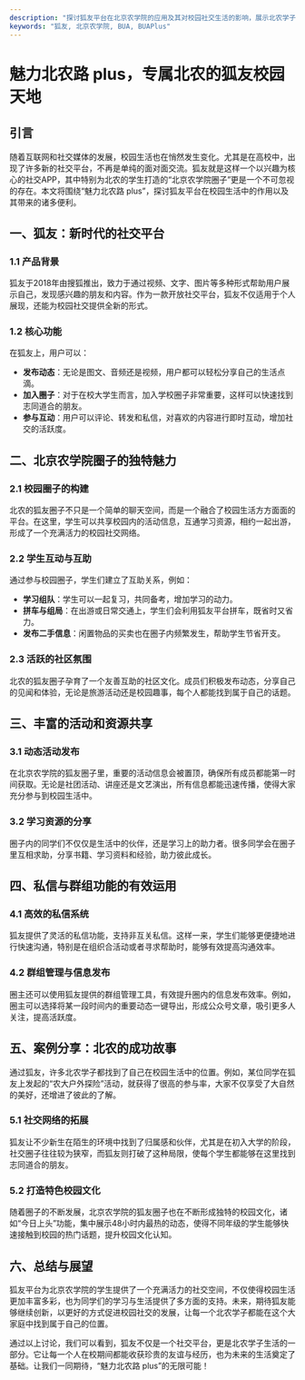 ```yaml
---
description: "探讨狐友平台在北京农学院的应用及其对校园社交生活的影响，展示北农学子的独特线上社区体验。"
keywords: "狐友, 北京农学院, BUA, BUAPlus"
---
```

# 魅力北农路 plus，专属北农的狐友校园天地

## 引言

随着互联网和社交媒体的发展，校园生活也在悄然发生变化。尤其是在高校中，出现了许多新的社交平台，不再是单纯的面对面交流。狐友就是这样一个以兴趣为核心的社交APP，其中特别为北农的学生打造的“北京农学院圈子”更是一个不可忽视的存在。本文将围绕“魅力北农路 plus”，探讨狐友平台在校园生活中的作用以及其带来的诸多便利。

## 一、狐友：新时代的社交平台

### 1.1 产品背景

狐友于2018年由搜狐推出，致力于通过视频、文字、图片等多种形式帮助用户展示自己，发现感兴趣的朋友和内容。作为一款开放社交平台，狐友不仅适用于个人展现，还能为校园社交提供全新的形式。

### 1.2 核心功能

在狐友上，用户可以：
- **发布动态**：无论是图文、音频还是视频，用户都可以轻松分享自己的生活点滴。
- **加入圈子**：对于在校大学生而言，加入学校圈子非常重要，这样可以快速找到志同道合的朋友。
- **参与互动**：用户可以评论、转发和私信，对喜欢的内容进行即时互动，增加社交的活跃度。

## 二、北京农学院圈子的独特魅力

### 2.1 校园圈子的构建

北农的狐友圈子不只是一个简单的聊天空间，而是一个融合了校园生活方方面面的平台。在这里，学生可以共享校园内的活动信息，互通学习资源，相约一起出游，形成了一个充满活力的校园社交网络。

### 2.2 学生互动与互助

通过参与校园圈子，学生们建立了互助关系，例如： 
- **学习组队**：学生可以一起复习，共同备考，增加学习的动力。
- **拼车与组局**：在出游或日常交通上，学生们会利用狐友平台拼车，既省时又省力。
- **发布二手信息**：闲置物品的买卖也在圈子内频繁发生，帮助学生节省开支。

### 2.3 活跃的社区氛围

北农的狐友圈子孕育了一个友善互助的社区文化。成员们积极发布动态，分享自己的见闻和体验，无论是旅游活动还是校园趣事，每个人都能找到属于自己的话题。

## 三、丰富的活动和资源共享

### 3.1 动态活动发布

在北京农学院的狐友圈子里，重要的活动信息会被置顶，确保所有成员都能第一时间获取。无论是社团活动、讲座还是文艺演出，所有信息都能迅速传播，使得大家充分参与到校园生活中。

### 3.2 学习资源的分享

圈子内的同学们不仅仅是生活中的伙伴，还是学习上的助力者。很多同学会在圈子里互相求助，分享书籍、学习资料和经验，助力彼此成长。

## 四、私信与群组功能的有效运用

### 4.1 高效的私信系统

狐友提供了灵活的私信功能，支持非互关私信。这样一来，学生们能够更便捷地进行快速沟通，特别是在组织合活动或者寻求帮助时，能够有效提高沟通效率。

### 4.2 群组管理与信息发布

圈主还可以使用狐友提供的群组管理工具，有效提升圈内的信息发布效率。例如，圈主可以选择将某一段时间内的重要动态一键导出，形成公众号文章，吸引更多人关注，提高活跃度。

## 五、案例分享：北农的成功故事

通过狐友，许多北农学子都找到了自己在校园生活中的位置。例如，某位同学在狐友上发起的“农大户外探险”活动，就获得了很高的参与率，大家不仅享受了大自然的美好，还增进了彼此的了解。

### 5.1 社交网络的拓展

狐友让不少新生在陌生的环境中找到了归属感和伙伴，尤其是在初入大学的阶段，社交圈子往往较为狭窄，而狐友则打破了这种局限，使每个学生都能够在这里找到志同道合的朋友。

### 5.2 打造特色校园文化

随着圈子的不断发展，北京农学院的狐友圈子也在不断形成独特的校园文化，诸如“今日上头”功能，集中展示48小时内最热的动态，使得不同年级的学生能够快速接触到校园的热门话题，提升校园文化认知。

## 六、总结与展望

狐友平台为北京农学院的学生提供了一个充满活力的社交空间，不仅使得校园生活更加丰富多彩，也为同学们的学习与生活提供了多方面的支持。未来，期待狐友能够继续创新，以更好的方式促进校园社交的发展，让每一个北农学子都能在这个大家庭中找到属于自己的位置。

通过以上讨论，我们可以看到，狐友不仅是一个社交平台，更是北农学子生活的一部分。它让每一个人在校期间都能收获珍贵的友谊与经历，也为未来的生活奠定了基础。让我们一同期待，“魅力北农路 plus”的无限可能！
